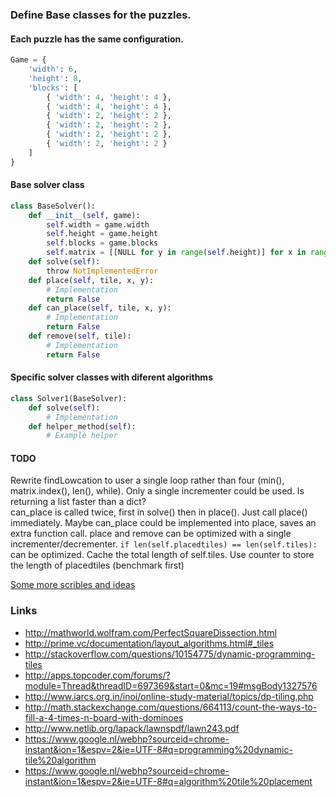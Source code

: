 ### Define Base classes for the puzzles.

#### Each puzzle has the same configuration.
```python
Game = {
	'width': 6,
	'height': 8,
	'blocks': [
		{ 'width': 4, 'height': 4 },
		{ 'width': 4, 'height': 4 },
		{ 'width': 2, 'height': 2 },
		{ 'width': 2, 'height': 2 },
		{ 'width': 2, 'height': 2 },
		{ 'width': 2, 'height': 2 }
	]
}
```

#### Base solver class
```python
class BaseSolver():
	def __init__(self, game):
		self.width = game.width
		self.height = game.height
		self.blocks = game.blocks
		self.matrix = [[NULL for y in range(self.height)] for x in range(self.width)]
	def solve(self):
		throw NotImplementedError
	def place(self, tile, x, y):
		# Implementation
		return False
	def can_place(self, tile, x, y):
		# Implementation
		return False
	def remove(self, tile):
		# Implementation
		return False
```

#### Specific solver classes with diferent algorithms
```python
class Solver1(BaseSolver):
	def solve(self):
		# Implementation
	def helper_method(self):
		# Example helper
```

#### TODO
Rewrite findLowcation to user a single loop rather than four (min(), matrix.index(), len(), while). Only a single incrementer could be used. Is returning a list faster than a dict?  
can_place is called twice, first in solve() then in place(). Just call place() immediately. Maybe can_place could be implemented into place, saves an extra function call.
place and remove can be optimized with a single incrementer/decrementer.
`if len(self.placedtiles) == len(self.tiles):` can be optimized. Cache the total length of self.tiles. Use counter to store the length of placedtiles (benchmark first)

[Some more scribles and ideas](./theories.md)

### Links
- http://mathworld.wolfram.com/PerfectSquareDissection.html
- http://prime.vc/documentation/layout_algorithms.html#_tiles
- http://stackoverflow.com/questions/10154775/dynamic-programming-tiles
- http://apps.topcoder.com/forums/?module=Thread&threadID=697369&start=0&mc=19#msgBody1327576
- http://www.iarcs.org.in/inoi/online-study-material/topics/dp-tiling.php
- http://math.stackexchange.com/questions/664113/count-the-ways-to-fill-a-4-times-n-board-with-dominoes
- http://www.netlib.org/lapack/lawnspdf/lawn243.pdf
- https://www.google.nl/webhp?sourceid=chrome-instant&ion=1&espv=2&ie=UTF-8#q=programming%20dynamic-tile%20algorithm
- https://www.google.nl/webhp?sourceid=chrome-instant&ion=1&espv=2&ie=UTF-8#q=algorithm%20tile%20placement
